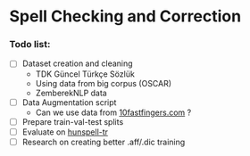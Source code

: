 # Spell Checking and Correction

### Todo list:

- [ ] Dataset creation and cleaning  
  - TDK Güncel Türkçe Sözlük
  - Using data from big corpus (OSCAR)
  - ZemberekNLP data
- [ ] Data Augmentation script
  - Can we use data from [10fastfingers.com](https://10fastfingers.com/typing-test/turkish) ?
- [ ] Prepare train-val-test splits
- [ ] Evaluate on [hunspell-tr](https://github.com/vdemir/hunspell-tr)
- [ ] Research on creating better .aff/.dic training
